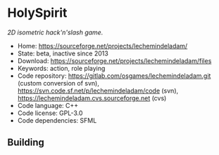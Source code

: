 # HolySpirit

_2D isometric hack'n'slash game._

- Home: https://sourceforge.net/projects/lechemindeladam/
- State: beta, inactive since 2013
- Download: https://sourceforge.net/projects/lechemindeladam/files
- Keywords: action, role playing
- Code repository: https://gitlab.com/osgames/lechemindeladam.git (custom conversion of svn), https://svn.code.sf.net/p/lechemindeladam/code (svn), https://lechemindeladam.cvs.sourceforge.net (cvs)
- Code language: C++
- Code license: GPL-3.0
- Code dependencies: SFML

## Building

